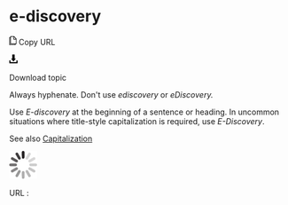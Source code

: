 # e-discovery

![Copy URL](media/e-discovery/Copy.png)
Copy URL

![Download](media/e-discovery/Download.png)

Download topic

Always hyphenate. Don't use *ediscovery* or *eDiscovery.*

Use *E-discovery* at the beginning of a sentence or heading. In uncommon situations where title-style capitalization is required, use *E-Discovery*.

See also [Capitalization](https://worldready.cloudapp.net/Styleguide/Read?id=2700&topicid=33685)

![In progress](media/e-discovery/activity-large.gif)

URL :
